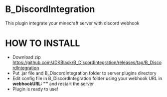 # B_DiscordIntegration
This plugin integrate your minecraft server with discord webhook

# HOW TO INSTALL

- Download zip https://github.com/JDKBlack/B_DiscordIntegration/releases/tag/B_DiscordIntegration
- Put .jar file and B_DiscordIntegration folder to server plugins directory 
- Edit config file in B_DiscordIntegration folder using your webhook URL in **webhookURL: ""** and restart the server 
- Plugin is ready to use!

